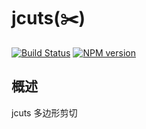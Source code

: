 jcuts(✂️)
======

[![Build Status](https://img.shields.io/travis/zswang/jcuts/master.svg)](https://travis-ci.org/zswang/jcuts)
[![NPM version](https://img.shields.io/npm/v/jcuts.svg)](http://badge.fury.io/js/jcuts)

## 概述

jcuts 多边形剪切
